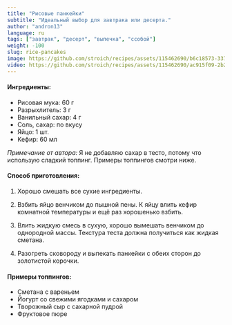 ```yaml
---
title: "Рисовые панкейки"
subtitle: "Идеальный выбор для завтрака или десерта."
author: "andron13"
language: ru
tags: ["завтрак", "десерт", "выпечка", "ссобой"]
weight: -100
slug: rice-pancakes
image: https://github.com/stroich/recipes/assets/115462690/b6c18573-3375-4506-85f7-743e2ab0c405
video: https://github.com/stroich/recipes/assets/115462690/ac915f09-2b26-4c8e-9110-5a9721d84e34
---
```

#### Ингредиенты:

- Рисовая мука: 60 г
- Разрыхлитель: 3 г
- Ванильный сахар: 4 г
- Соль, сахар: по вкусу
- Яйцо: 1 шт.
- Кефир: 60 мл



<i>Примечание от автора:</i> Я не добавляю сахар в тесто, потому что использую сладкий топпинг. Примеры топпингов смотри ниже.



#### Способ приготовления:

1. Хорошо смешать все сухие ингредиенты.

2. Взбить яйцо венчиком до пышной пены. К яйцу влить кефир комнатной температуры и ещё раз хорошенько взбить.

3. Влить жидкую смесь в сухую, хорошо вымешать венчиком до однородной массы. Текстура теста должна получиться как жидкая сметана.

4. Разогреть сковороду и выпекать панкейки с обеих сторон до золотистой корочки.


#### Примеры топпингов:

- Сметана с вареньем
- Йогурт со свежими ягодками и сахаром
- Творожный сыр с сахарной пудрой
- Фруктовое пюре
